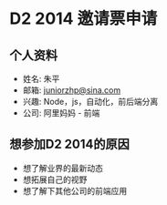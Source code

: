 # D2 2014 邀请票申请

## 个人资料

- 姓名: 朱平
- 邮箱: juniorzhp@sina.com
- 兴趣: Node，js，自动化，前后端分离
- 公司: 阿里妈妈 - 前端


## 想参加D2 2014的原因

- 想了解业界的最新动态
- 想拓展自己的视野
- 想了解下其他公司的前端应用